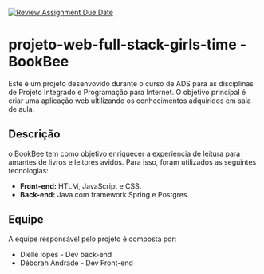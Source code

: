 [![Review Assignment Due Date](https://classroom.github.com/assets/deadline-readme-button-24ddc0f5d75046c5622901739e7c5dd533143b0c8e959d652212380cedb1ea36.svg)](https://classroom.github.com/a/U2l29CBO)
# projeto-web-full-stack-girls-time - BookBee
Este é um projeto desenvovido durante o curso de ADS para as disciplinas de Projeto Integrado e Programação para Internet. O objetivo principal é criar uma aplicação web ultilizando os conhecimentos adquiridos em sala de aula.

## Descrição

o BookBee tem como objetivo enriquecer a experiencia de leitura para amantes de livros e leitores avidos. Para isso, foram utilizados as seguintes tecnologias:

- **Front-end:**  HTLM, JavaScript e CSS.
- **Back-end:** Java com framework Spring e Postgres.

## Equipe
A equipe responsável pelo projeto é composta por:

- Dielle lopes - Dev back-end
- Déborah Andrade - Dev Front-end